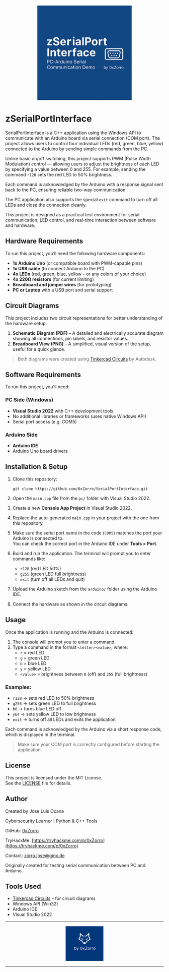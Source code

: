<p align="center">
  <img src="Banner.png" alt="zSerialPortInterface" width="300"/>
</p>

# zSerialPortInterface

SerialPortInterface is a C++ application using the Windows API to communicate with an Arduino board via serial connection (COM port). The project allows users to control four individual LEDs (red, green, blue, yellow) connected to the Arduino by sending simple commands from the PC.

Unlike basic on/off switching, this project supports PWM (Pulse Width Modulation) control — allowing users to adjust the brightness of each LED by specifying a value between 0 and 255. For example, sending the command `r128` sets the red LED to 50% brightness.

Each command is acknowledged by the Arduino with a response signal sent back to the PC, ensuring reliable two-way communication.

The PC application also supports the special `exit` command to turn off all LEDs and close the connection cleanly.

This project is designed as a practical test environment for serial communication, LED control, and real-time interaction between software and hardware.

## Hardware Requirements

To run this project, you’ll need the following hardware components:

- **1x Arduino Uno** (or compatible board with PWM-capable pins)
- **1x USB cable** (to connect Arduino to the PC)
- **4x LEDs** (red, green, blue, yellow – or any colors of your choice)
- **4x 220Ω resistors** (for current limiting)
- **Breadboard and jumper wires** (for prototyping)
- **PC or Laptop** with a USB port and serial support

## Circuit Diagrams

This project includes two circuit representations for better understanding of the hardware setup:

1. **Schematic Diagram (PDF)** – A detailed and electrically accurate diagram showing all connections, pin labels, and resistor values.
2. **Breadboard View (PNG)** – A simplified, visual version of the setup, useful for a quick glance.

> Both diagrams were created using [Tinkercad Circuits](https://www.tinkercad.com/circuits) by Autodesk.

## Software Requirements

To run this project, you'll need:

### PC Side (Windows)
- **Visual Studio 2022** with C++ development tools
- No additional libraries or frameworks (uses native Windows API)
- Serial port access (e.g. COM5)

### Arduino Side
- **Arduino IDE**
- Arduino Uno board drivers

## Installation & Setup

1. Clone this repository:
   ```
   git clone https://github.com/0xZorro/SerialPortInterface.git
   ```

2. Open the `main.cpp` file from the `pc/` folder with Visual Studio 2022.

3. Create a new **Console App Project** in Visual Studio 2022.

4. Replace the auto-generated `main.cpp` in your project with the one from this repository.

5. Make sure the serial port name in the code (`COM5`) matches the port your Arduino is connected to.  
   You can check the correct port in the Arduino IDE under **Tools > Port**.

6. Build and run the application. The terminal will prompt you to enter commands like:
   - `r128` (red LED 50%)
   - `g255` (green LED full brightness)
   - `exit` (turn off all LEDs and quit)

7. Upload the Arduino sketch from the `arduino/` folder using the Arduino IDE.

8. Connect the hardware as shown in the circuit diagrams.

## Usage

Once the application is running and the Arduino is connected:

1. The console will prompt you to enter a command.
2. Type a command in the format `<letter><value>`, where:
   - `r` = red LED
   - `g` = green LED
   - `b` = blue LED
   - `y` = yellow LED
   - `<value>` = brightness between `0` (off) and `255` (full brightness)

### Examples:
- `r128` → sets red LED to 50% brightness
- `g255` → sets green LED to full brightness
- `b0` → turns blue LED off
- `y64` → sets yellow LED to low brightness
- `exit` → turns off all LEDs and exits the application

Each command is acknowledged by the Arduino via a short response code, which is displayed in the terminal.

> Make sure your COM port is correctly configured before starting the application.

## License

This project is licensed under the MIT License.  
See the [LICENSE](LICENSE) file for details.

## Author

Created by Jose Luis Ocana

Cybersecurity Learner | Python & C++ Tools 

GitHub: [0xZorro](https://github.com/0xZorro) 

TryHackMe: [https://tryhackme.com/p/0xZorro](https://tryhackme.com/p/0xZorro) 

Contact: zorro.jose@gmx.de

Originally created for testing serial communication between PC and Arduino.

## Tools Used
- [Tinkercad Circuits](https://www.tinkercad.com/circuits) – for circuit diagrams
- Windows API (Win32)
- Arduino IDE
- Visual Studio 2022

---

<p align="center">
  <img src="brand.png" alt="by 0xZorro" width="120"/>
</p>

---
